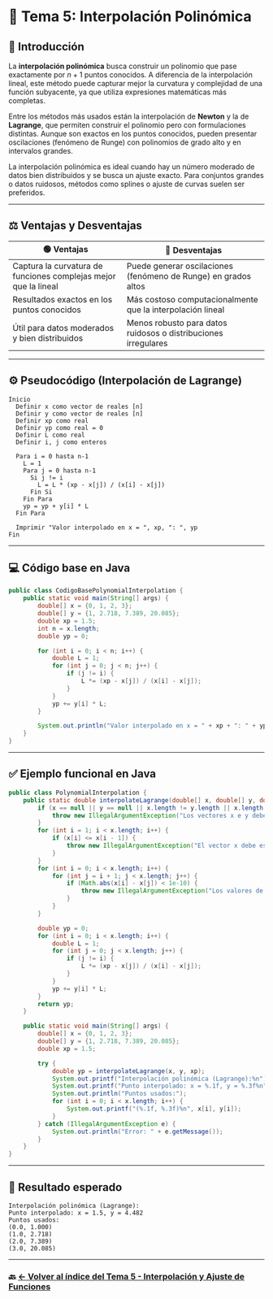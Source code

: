 # 📌 Tema 5: Interpolación Polinómica

## 🧠 Introducción

La **interpolación polinómica** busca construir un polinomio que pase exactamente por $n + 1$ puntos conocidos. A diferencia de la interpolación lineal, este método puede capturar mejor la curvatura y complejidad de una función subyacente, ya que utiliza expresiones matemáticas más completas.

Entre los métodos más usados están la interpolación de **Newton** y la de **Lagrange**, que permiten construir el polinomio pero con formulaciones distintas. Aunque son exactos en los puntos conocidos, pueden presentar oscilaciones (fenómeno de Runge) con polinomios de grado alto y en intervalos grandes.

La interpolación polinómica es ideal cuando hay un número moderado de datos bien distribuidos y se busca un ajuste exacto. Para conjuntos grandes o datos ruidosos, métodos como splines o ajuste de curvas suelen ser preferidos.

---

## ⚖️ Ventajas y Desventajas

| 🟢 Ventajas                                                     | 🔴 Desventajas                                                 |
| --------------------------------------------------------------- | -------------------------------------------------------------- |
| Captura la curvatura de funciones complejas mejor que la lineal | Puede generar oscilaciones (fenómeno de Runge) en grados altos |
| Resultados exactos en los puntos conocidos                      | Más costoso computacionalmente que la interpolación lineal     |
| Útil para datos moderados y bien distribuidos                   | Menos robusto para datos ruidosos o distribuciones irregulares |

---

## ⚙️ Pseudocódigo (Interpolación de Lagrange)

```plaintext
Inicio
  Definir x como vector de reales [n]
  Definir y como vector de reales [n]
  Definir xp como real
  Definir yp como real = 0
  Definir L como real
  Definir i, j como enteros

  Para i = 0 hasta n-1
    L = 1
    Para j = 0 hasta n-1
      Si j != i
        L = L * (xp - x[j]) / (x[i] - x[j])
      Fin Si
    Fin Para
    yp = yp + y[i] * L
  Fin Para

  Imprimir "Valor interpolado en x = ", xp, ": ", yp
Fin
```

---

## 💻 Código base en Java

```java
public class CodigoBasePolynomialInterpolation {
    public static void main(String[] args) {
        double[] x = {0, 1, 2, 3};
        double[] y = {1, 2.718, 7.389, 20.085};
        double xp = 1.5;
        int n = x.length;
        double yp = 0;

        for (int i = 0; i < n; i++) {
            double L = 1;
            for (int j = 0; j < n; j++) {
                if (j != i) {
                    L *= (xp - x[j]) / (x[i] - x[j]);
                }
            }
            yp += y[i] * L;
        }

        System.out.println("Valor interpolado en x = " + xp + ": " + yp);
    }
}
```

---

## ✅ Ejemplo funcional en Java

```java
public class PolynomialInterpolation {
    public static double interpolateLagrange(double[] x, double[] y, double xp) {
        if (x == null || y == null || x.length != y.length || x.length < 2) {
            throw new IllegalArgumentException("Los vectores x e y deben tener la misma longitud y al menos 2 elementos");
        }
        for (int i = 1; i < x.length; i++) {
            if (x[i] <= x[i - 1]) {
                throw new IllegalArgumentException("El vector x debe estar ordenado ascendentemente");
            }
        }
        for (int i = 0; i < x.length; i++) {
            for (int j = i + 1; j < x.length; j++) {
                if (Math.abs(x[i] - x[j]) < 1e-10) {
                    throw new IllegalArgumentException("Los valores de x deben ser distintos");
                }
            }
        }

        double yp = 0;
        for (int i = 0; i < x.length; i++) {
            double L = 1;
            for (int j = 0; j < x.length; j++) {
                if (j != i) {
                    L *= (xp - x[j]) / (x[i] - x[j]);
                }
            }
            yp += y[i] * L;
        }
        return yp;
    }

    public static void main(String[] args) {
        double[] x = {0, 1, 2, 3};
        double[] y = {1, 2.718, 7.389, 20.085};
        double xp = 1.5;

        try {
            double yp = interpolateLagrange(x, y, xp);
            System.out.printf("Interpolación polinómica (Lagrange):%n");
            System.out.printf("Punto interpolado: x = %.1f, y = %.3f%n", xp, yp);
            System.out.println("Puntos usados:");
            for (int i = 0; i < x.length; i++) {
                System.out.printf("(%.1f, %.3f)%n", x[i], y[i]);
            }
        } catch (IllegalArgumentException e) {
            System.out.println("Error: " + e.getMessage());
        }
    }
}
```

---

## 🧪 Resultado esperado

```
Interpolación polinómica (Lagrange):
Punto interpolado: x = 1.5, y = 4.482
Puntos usados:
(0.0, 1.000)
(1.0, 2.718)
(2.0, 7.389)
(3.0, 20.085)
```

---

### 🔙 [← Volver al índice del Tema 5 - Interpolación y Ajuste de Funciones](https://github.com/Juan200519287393u83/Metodos_Numericos/blob/main/T5%20-%20Interpolaci%C3%B3n%20y%20Ajuste%20de%20Funciones/Introducci%C3%B3n%20a%20la%20Interpolaci%C3%B3n%20y%20Ajuste%20de%20Funciones.md)
